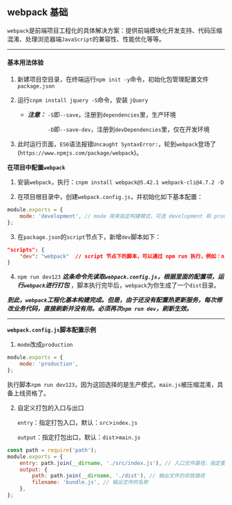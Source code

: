 ## webpack 基础

`webpack`是前端项目工程化的具体解决方案：提供前端模块化开发支持、代码压缩混淆、处理浏览器端`JavaScript`的兼容性、性能优化等等。

---

#### 基本用法体验

1. 新建项目空目录，在终端运行`npm init -y`命令，初始化包管理配置文件`package.json`

2. 运行`cnpm install jquery -S`命令，安装 `jQuery`

    - **_注意：_** `-S`即`--save`，注册到`dependencies`里，生产环境

        &emsp;&emsp;&emsp; `-D`即`--save-dev`，注册到`devDependencies`里，仅在开发环境

3. 此时运行页面，`ES6`语法报错`Uncaught SyntaxError:`，轮到`webpack`登场了(`https://www.npmjs.com/package/webpack`)。

**在项目中配置`webpack`**

1. 安装`webpack`，执行：`cnpm install webpack@5.42.1 webpack-cli@4.7.2 -D`

2. 在项目根目录中，创建`webpack.config.js`，并初始化如下基本配置：

```javascript
module.exports = {
    mode: 'development', // mode 用来指定构建模式，可选 development 和 production
};
```

3. 在`package.json`的`script`节点下，新增`dev`脚本如下：

```json
"scripts": {
    "dev": "webpack"  // script 节点下的脚本，可以通过 npm run 执行，例如：npm run dev ，这里的 dev 指代 webpack
}
```

4. `npm run dev123` _**这条命令先读取`webpack.config.js`，根据里面的配置项，运行`webpack`进行打包**_ ，脚本执行完毕后，`webpack`为你生成了一个`dist`目录。

_**到此，`webpack`工程化基本构建完成。但是，由于还没有配置热更新服务，每次修改业务代码，直接刷新并没有用。必须再次`npm run dev`，刷新生效。**_

---

**`webpack.config.js`脚本配置示例**

1. `mode`改成`production`

```javascript
module.exports = {
    mode: 'production',
};
```

执行脚本`npm run dev123`，因为这回选择的是生产模式，`main.js`被压缩混淆，具备上线资格了。

2. 自定义打包的入口与出口

    `entry`：指定打包入口，默认：`src`>`index.js`

    `output`：指定打包出口，默认：`dist`>`main.js`

```javascript
const path = require('path');
module.exports = {
    entry: path.join(__dirname, './src/index.js'), // 入口文件路径，指定要处理哪个文件
    output: {
        path: path.join(__dirname, './dist'), // 输出文件的存放路径
        filename: 'bundle.js', // 输出文件的名称
    },
};
```
